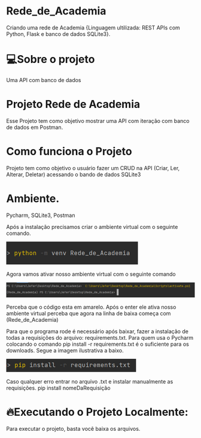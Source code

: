 # Rede_de_Academia
 Criando uma rede de Academia {Linguagem ultilizada: REST APIs com Python, Flask e banco de dados SQLite3}.

# 💻Sobre o projeto
Uma API com banco de dados

# Projeto Rede de Academia
Esse Projeto tem como objetivo mostrar uma API com iteração com banco de dados em Postman.

# Como funciona o Projeto
Projeto tem como objetivo o usuário fazer um CRUD na API (Criar, Ler, Alterar, Deletar) acessando o bando de dados SQLite3

# Ambiente.
Pycharm, SQLite3, Postman

Após a instalação precisamos criar o ambiente virtual com o seguinte comando.

![img_1.png](img_1.png)

Agora vamos ativar nosso ambiente virtual com o seguinte comando

![img_3.png](img_3.png)


Perceba que o código esta em amarelo. Após o enter ele ativa nosso ambiente virtual perceba que agora na linha de baixa começa com (Rede_de_Academia)

Para que o programa rode é necessário após baixar, fazer a instalação de todas a requisições do arquivo: requirements.txt. Para quem usa o Pycharm colocando o comando pip install -r requirements.txt é o suficiente para os downloads. Segue a imagem ilustrativa a baixo.

![img_2.png](img_2.png)

Caso qualquer erro entrar no arquivo .txt e instalar manualmente as requisições. pip install nomeDaRequisição
 
# 🔥Executando o Projeto Localmente:
Para executar o projeto, basta você baixa os arquivos.
